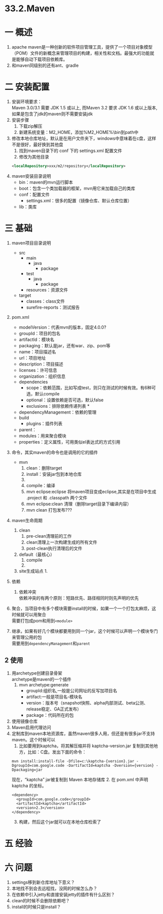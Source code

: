 # 33.2.Maven

# 一 概述
1. apache maven是一种创新的软件项目管理工具，提供了一个项目对象模型（POM）文件的新概念来管理项目的构建，相关性和文档。最强大的功能就是能够自动下载项目依赖库。
1. 和maven同级别的还有ant、gradle
# 二 安装配置
1. 安装环境要求：  
Maven 3.0/3.1 需要 JDK 1.5 或以上, 而Maven 3.2 要求 JDK 1.6 或以上版本,如果是包含了jdk的maven则不需要安装jdk
2. 安装步骤
    1. 下载zip解压
    2. 新建系统变量：M2_HOME，添加%M2_HOME%\bin到path中
3. 修改本地仓库地址，默认是在用户文件夹下，windows中意味着在c盘，这样不是很好，最好换到其他盘
    1. 找到maven目录下的 conf 下的 settings.xml 配置文件
    2. 修改为其他目录
    ```xml
    <localRepository>xxx/m2/repository</localRepository>
    ```
3. maven安装目录说明
    * bin：maven的mvn运行脚本
    * boot：包含一个类加载器的框架，mvn用它来加载自己的类库
    * conf：配置文件
        * settings.xml：很多的配置（镜像仓库、默认仓库位置）
    * lib：类库

# 三 基础
1. maven项目目录说明
    * src
        * main
            * java
                * package
        * test
            * java
                * package
        * resources：资源文件
    * target
        * classes：class文件
        * surefire-reports：测试报告

2. pom.xml
    * modelVersion：代表mvn的版本，固定4.0.0?
    * groupId：项目的包名
    * artifactId：模块名
    * packaging：默认是jar，还有war、zip、pom等
    * name：项目描述名
    * url：项目地址
    * description：项目描述
    * licenses：许可信息
    * organization：组织信息
    * dependencies
        * scope：依赖范围，比如写成test，则只在测试的时候有效。有6种可选，默认compile
        * optional：设置依赖是否可选，默认false
        * exclusions：排除依赖传递列表
            * 
    * dependencyManagement：依赖的管理
    * build
        * plugins：插件列表
    * parent：
    * modules：用来聚合模块
    * properties：定义属性，可用类似el表达式的方式引用

3. 命令，其实maven的命令也是调用的它的插件
    * mvn 
        1. clean：删除target
        2. install：安装jar包到本地仓库
        3. 
        4. compile：编译
        5. mvn eclipse:eclipse 将maven项目变成eclipse,其实是在项目中生成 .project 和 .classpath 两个文件
        6. mvn eclipse:clean 清理（删除target目录下编译内容）
        7. mvn clean 打包发布???
4. maven生命周期
    1. clean
        1. pre-clean清理前的工作
        2. clean清理上一次构建生成的所有文件
        3. post-clean执行清理后的文件
    2. default（最核心）
        1. compile
        2. 
    3. site生成站点
        1. 

5. 依赖
    1. 依赖冲突  
    依赖冲突的有两个原则：短路优先、路径相同时则先声明的优先
6. 聚合，当项目中有多个模块需要install的时候，如果一个一个打包太麻烦，这时候就可以用聚合  
需要打包成pom和用到`<module>`
7. 继承，如果有好几个模块都要用到同一个jar，这个时候可以声明一个模块专门来管理公用的包  
需要用到`dependencyManagement`和`parent`

## 2 使用
1. 用archetype创建目录骨架  
archetype是maven的一个插件
    1. mvn archetype:generate
        * groupId:组织名,一般是公司网址的反写加项目名
        * artifact:一般是项目名-模块名
        * version：版本号（snapshot快照、alpha内部测试、beta公测、release稳定、GA正式发布）
        * package：代码所在的包
2. 使用镜像仓库
3. Maven启用代理访问
4. 定制库到maven本地资源库，虽然maven很多人用，但还是有很多jar不支持maven。这个时候可以
    1. 比如要用到kaptcha，将其解压缩并将 kaptcha-version.jar 复制到其他地方，比如：C盘。发出下面的命令：
    ```
    mvn install:install-file -Dfile=c:\kaptcha-{version}.jar -DgroupId=com.google.code -DartifactId=kaptcha -Dversion={version} -Dpackaging=jar
    ```
    现在，“kaptcha” jar被复制到 Maven 本地存储库
    2. 在 pom.xml 中声明 kaptcha 的坐标。
    ```
    <dependency>
      <groupId>com.google.code</groupId>
      <artifactId>kaptcha</artifactId>
      <version>2.3</version>
    </dependency>
    ```
    3. 构建，然后这个jar就可以在本地仓库检索了

# 五 经验

# 六 问题
1. settings移到新仓库地址下意义？
2. 本地找不到会去远程找，没网的时候怎么办？
3. 在依赖中引入jetty和直接安装jetty的插件有什么区别？
4. clean的时候不会删除依赖吧？
5. install的时候只是install？